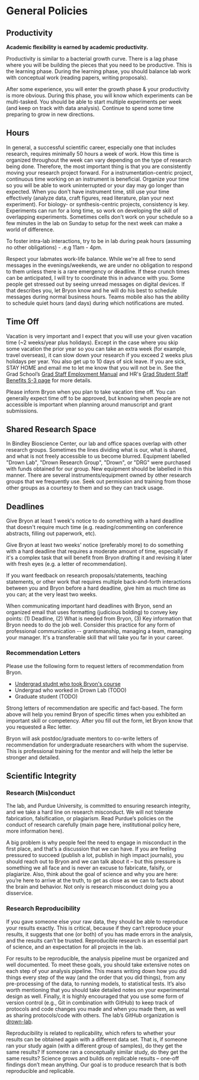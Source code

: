 # General Policies

## Productivity

**Academic flexibility is earned by academic productivity.**

Productivity is similar to a bacterial growth curve. There is a lag phase where you will be building the pieces that you need to be productive. This is the learning phase. During the learning phase, you should balance lab work with conceptual work (reading papers, writing proposals).

After some experience, you will enter the growth phase & your productivity is more obvious. During this phase, you will know which experiments can be multi-tasked. You should be able to start multiple experiments per week (and keep on track with data analysis). Continue to spend some time preparing to grow in new directions.

## Hours

In general, a successful scientific career, especially one that includes research, requires  minimally 50 hours a week of work. How this time is organized throughout the week can vary depending on the type of research being done. Therefore, the most important thing is that you are consistently moving your research project forward. For a instrumentation-centric project, continuous time working on an instrument is beneficial. Organize your time so you will be able to work uninterrupted or your day may go longer than expected. When you don't have instrument time, still use your time effectively (analyze data, craft figures, read literature, plan your next experiment). For biology- or synthesis-centric projects, consistency is key. Experiments can run for a long time, so work on developing the skill of overlapping experiments. Sometimes cells don't work on your schedule so a few minutes in the lab on Sunday to setup for the next week can make a world of difference.

To foster intra-lab interactions, try to be in lab during peak hours (assuming no other obligations) - .e.g 11am - 4pm.

Respect your labmates work-life balance. While we're all free to send messages in the evenings/weekends, we are under no obligation to respond to them unless there is a rare emergency or deadline. If these crunch times can be anticipated, I will try to coordinate this in advance with you. Some people get stressed out by seeing unread messages on digital devices. If that describes you, let Bryon know and he will do his best to schedule messages during normal business hours. Teams mobile also has the ability to schedule quiet hours (and days) during which notifications are muted.

## Time Off

Vacation is very important and I expect that you will use your given vacation time (~2 weeks/year plus holidays). Except in the case where you skip some vacation the prior year so you can take an extra week (for example, travel overseas), it can slow down your research if you exceed 2 weeks plus holidays per year. You also get up to 10 days of sick leave. If you are sick, STAY HOME and email me to let me know that you will not be in. See the Grad School’s [Grad Staff Employment Manual](https://www.purdue.edu/gradschool/documents/gpo/graduate-student-employment-manual.pdf) and HR's [Grad Student Staff Benefits S-3 page](https://www.purdue.edu/policies/human-resources/s3.html) for more details.

Please inform Bryon when you plan to take vacation time off. You can generally expect time off to be approved, but knowing when people are not accessible is important when planning around manuscript and grant submissions.

## Shared Research Space

In Bindley Bioscience Center, our lab and office spaces overlap with other research groups. Sometimes the lines dividing what is our, what is shared, and what is not freely accessible to us become blurred. Equipment labelled "Drown Lab", "Drown Research Group", "Drown", or "DRG" were purchased with funds obtained for our group. New equipment should be labelled in this manner. There are several instruments/equipment owned by other research groups that we frequently use. Seek out permission and training from those other groups as a courtesy to them and so they can track usage.

## Deadlines

Give Bryon at least 1 week's notice to do something with a hard deadline that doesn't require much time (e.g. reading/commenting on conference abstracts, filling out paperwork, etc).

Give Bryon at least two weeks' notice (preferably more) to do something with a hard deadline that requires a moderate amount of time, especially if it's a complex task that will benefit from Bryon drafting it and revising it later with fresh eyes (e.g. a letter of recommendation).

If you want feedback on research proposals/statements, teaching statements, or other work that requires multiple back-and-forth interactions between you and Bryon before a hard deadline, give him as much time as you can; at the very least two weeks.

When communicating important hard deadlines with Bryon, send an organized email that uses formatting (judicious bolding) to convey key points: (1) Deadline, (2) What is needed from Bryon, (3) Key information that Bryon needs to do the job well. Consider this practice for any form of professional communication -- grantsmanship, managing a team, managing your manager. It's a transferable skill that will take you far in your career.

### Recommendation Letters

Please use the following form to request letters of recommendation from Bryon.

- [Undergrad studnt who took Bryon's course](https://forms.gle/rX1zW5uviBJNXm767)
- Undergrad who worked in Drown Lab (TODO)
- Graduate student (TODO)

Strong letters of recommendation are specific and fact-based. The form above will help you remind Bryon of specific times when you exhibited an important skill or competency. After you fill out the form, let Bryon know that you requested a Rec letter.

Bryon will ask postdoc/graduate mentors to co-write letters of recommendation for undergraduate researchers with whom the supervise. This is professional training for the mentor and will help the letter be stronger and detailed.

## Scientific Integrity

### Research (Mis)conduct

The lab, and Purdue University, is committed to ensuring research integrity, and we take a hard line on research misconduct. We will not tolerate fabrication, falsification, or plagiarism. Read Purdue’s policies on the conduct of research carefully (main page here, institutional policy here, more information here).

A big problem is why people feel the need to engage in misconduct in the first place, and that’s a discussion that we can have. If you are feeling pressured to succeed (publish a lot, publish in high impact journals), you should reach out to Bryon and we can talk about it – but this pressure is something we all face and is never an excuse to fabricate, falsify, or plagiarize. Also, think about the goal of science and why you are here: you’re here to arrive at the truth, to get as close as we can to facts about the brain and behavior. Not only is research misconduct doing you a disservice.

### Research Reproducibility

If you gave someone else your raw data, they should be able to reproduce your results exactly. This is critical, because if they can’t reproduce your results, it suggests that one (or both) of you has made errors in the analysis, and the results can’t be trusted. Reproducible research is an essential part of science, and an expectation for all projects in the lab.

For results to be reproducible, the analysis pipeline must be organized and well documented. To meet these goals, you should take extensive notes on each step of your analysis pipeline. This means writing down how you did things every step of the way (and the order that you did things), from any pre-processing of the data, to running models, to statistical tests. It’s also worth mentioning that you should take detailed notes on your experimental design as well. Finally, it is highly encouraged that you use some form of version control (e.g., Git in combination with GitHub) to keep track of protocols and code changes you made and when you made them, as well as sharing protocols/code with others. The lab’s GitHub organization is [drown-lab](https://github.com/drown-lab).

Reproducibility is related to replicability, which refers to whether your results can be obtained again with a different data set. That is, if someone ran your study again (with a different group of samples), do they get the same results? If someone ran a conceptually similar study, do they get the same results? Science grows and builds on replicable results – one-off findings don’t mean anything. Our goal is to produce research that is both reproducible and replicable.
